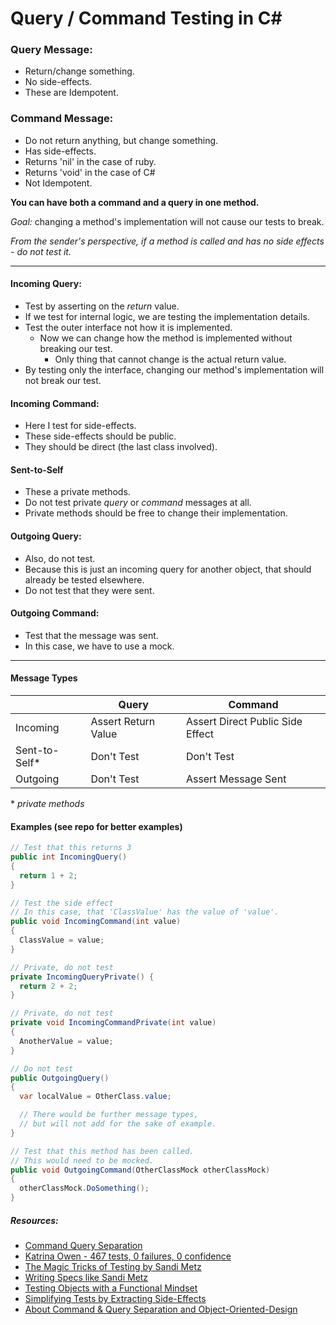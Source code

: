 # Query / Command Testing in C#

### Query Message: 
* Return/change something.
* No side-effects.
* These are Idempotent.

### Command Message: 
* Do not return anything, but change something.
* Has side-effects.
* Returns 'nil' in the case of ruby.
* Returns 'void' in the case of C#
* Not Idempotent.

**You can have both a command and a query in one method.**

*Goal:* changing a method's implementation will not cause our tests to break.

*From the sender's perspective, if a method is called and has no side effects - do not test it.*

---

#### Incoming Query:
* Test by asserting on the *return* value.
* If we test for internal logic, we are testing the implementation details.
* Test the outer interface not how it is implemented.
  * Now we can change how the method is implemented without breaking our test.
    * Only thing that cannot change is the actual return value.
* By testing only the interface, changing our method's implementation will not break our test.

#### Incoming Command:
* Here I test for side-effects.
* These side-effects should be public.
* They should be direct (the last class involved).

#### Sent-to-Self
* These a private methods.
* Do not test private *query* or *command* messages at all.
* Private methods should be free to change their implementation.

#### Outgoing Query:
* Also, do not test.
* Because this is just an incoming query for another object, that should already be tested elsewhere. 
* Do not test that they were sent.

#### Outgoing Command:
* Test that the message was sent.
* In this case, we have to use a mock.

---

#### Message Types
|  | Query      | Command |
|------ | ----------- | ----------- |
| Incoming  | Assert Return Value      | Assert Direct Public Side Effect       |
| Sent-to-Self* | Don't Test   | Don't Test        |
| Outgoing | Don't Test   | Assert Message Sent        |

\* *private methods*

#### Examples (see repo for better examples)
```csharp
// Test that this returns 3
public int IncomingQuery()
{
  return 1 + 2;
}

// Test the side effect
// In this case, that 'ClassValue' has the value of 'value'.
public void IncomingCommand(int value)
{
  ClassValue = value;
}

// Private, do not test
private IncomingQueryPrivate() {
  return 2 + 2;
}

// Private, do not test
private void IncomingCommandPrivate(int value)
{
  AnotherValue = value;
}

// Do not test
public OutgoingQuery()
{
  var localValue = OtherClass.value;

  // There would be further message types, 
  // but will not add for the sake of example.
}

// Test that this method has been called.
// This would need to be mocked.
public void OutgoingCommand(OtherClassMock otherClassMock) 
{
  otherClassMock.DoSomething();
}
```

##### Resources:
* [Command Query Separation](https://martinfowler.com/bliki/CommandQuerySeparation.html)
* [Katrina Owen - 467 tests, 0 failures, 0 confidence](https://vimeo.com/68730418)
* [The Magic Tricks of Testing by Sandi Metz](https://www.youtube.com/watch?v=URSWYvyc42M)
* [Writing Specs like Sandi Metz](https://medium.com/@christiancarey1/writing-specs-like-sandi-metz-9f2acf5026cb)
* [Testing Objects with a Functional Mindset](https://thoughtbot.com/blog/functional-viewpoints-on-testing-objectoriented-code)
* [Simplifying Tests by Extracting Side-Effects](https://thoughtbot.com/blog/simplify-tests-by-extracting-side-effects)
* [About Command & Query Separation and Object-Oriented-Design](https://medium.com/swlh/about-command-query-separation-and-object-oriented-design-c5dd4a5e03fb)
